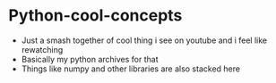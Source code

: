 # Python-cool-concepts
* Just a smash together of cool thing i see on youtube and i feel like rewatching
* Basically my python archives for that
* Things like numpy and other libraries are also stacked here
